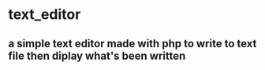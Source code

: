 # text_editor
## a simple text editor made with php to write to text file then diplay what's been written
